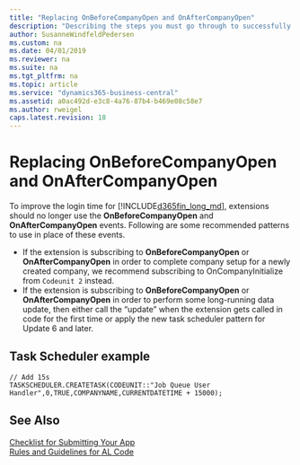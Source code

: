 ```yaml
---
title: "Replacing OnBeforeCompanyOpen and OnAfterCompanyOpen"
description: "Describing the steps you must go through to successfully submit your app to AppSource."
author: SusanneWindfeldPedersen
ms.custom: na
ms.date: 04/01/2019
ms.reviewer: na
ms.suite: na
ms.tgt_pltfrm: na
ms.topic: article
ms.service: "dynamics365-business-central"
ms.assetid: a0ac492d-e3c8-4a76-87b4-b469e08c58e7
ms.author: rweigel
caps.latest.revision: 18
---
```


# Replacing OnBeforeCompanyOpen and OnAfterCompanyOpen

To improve the login time for [!INCLUDE[d365fin_long_md](../includes/d365fin_long_md.md)], extensions should no longer use the **OnBeforeCompanyOpen** and **OnAfterCompanyOpen** events. Following are some recommended patterns to use in place of these events.

- If the extension is subscribing to **OnBeforeCompanyOpen** or **OnAfterCompanyOpen** in order to complete company setup for a newly created company, we recommend subscribing to OnCompanyInitialize from `Codeunit 2` instead.
- If the extension is subscribing to **OnBeforeCompanyOpen** or **OnAfterCompanyOpen** in order to perform some long-running data update, then either call the “update” when the extension gets called in code for the first time or apply the new task scheduler pattern for Update 6 and later.

## Task Scheduler example
```
// Add 15s
TASKSCHEDULER.CREATETASK(CODEUNIT::"Job Queue User Handler",0,TRUE,COMPANYNAME,CURRENTDATETIME + 15000);
```

## See Also
[Checklist for Submitting Your App](../developer/devenv-checklist-submission.md)  
[Rules and Guidelines for AL Code](apptest-overview.md)  